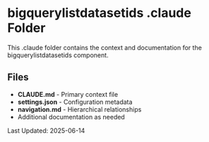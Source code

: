# bigquerylistdatasetids .claude Folder

This .claude folder contains the context and documentation for the bigquerylistdatasetids component.

## Files

- **CLAUDE.md** - Primary context file
- **settings.json** - Configuration metadata
- **navigation.md** - Hierarchical relationships
- Additional documentation as needed

Last Updated: 2025-06-14

